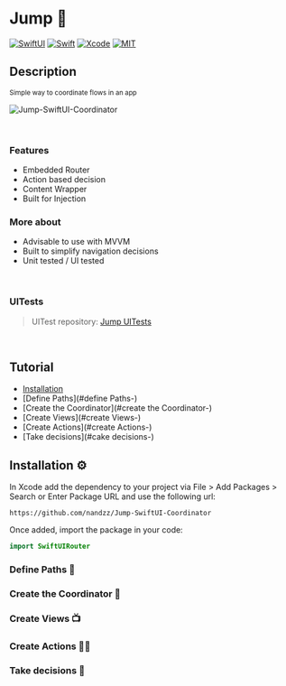 # Jump 🐒

[![SwiftUI](https://img.shields.io/badge/SwiftUI-blue.svg?style=for-the-badge&logo=swift&logoColor=black)](https://developer.apple.com/xcode/swiftui)
[![Swift](https://img.shields.io/badge/Swift-5.6-orange.svg?style=for-the-badge&logo=swift)](https://swift.org)
[![Xcode](https://img.shields.io/badge/Xcode-14.2-blue.svg?style=for-the-badge&logo=Xcode&logoColor=white)](https://developer.apple.com/xcode)
[![MIT](https://img.shields.io/badge/license-MIT-black.svg?style=for-the-badge)](https://opensource.org/licenses/MIT)


## Description

<sub> Simple way to coordinate flows in an app </sub>

![Jump-SwiftUI-Coordinator](https://user-images.githubusercontent.com/75216897/221434358-41ce5cc2-68ef-4c1d-a29c-2f8438e7aa82.png)

<br>

### Features

* Embedded Router
* Action based decision
* Content Wrapper
* Built for Injection 

### More about

- Advisable to use with MVVM
- Built to simplify navigation decisions
- Unit tested / UI tested

<br>

### UITests

> UITest repository: [Jump UITests](https://github.com/nandzz/Jump-SwiftUI-Coordinator)

<br>


## Tutorial

* [Installation](#installation-)
* [Define Paths](#define Paths-)
* [Create the Coordinator](#create the Coordinator-)
* [Create Views](#create Views-)
* [Create Actions](#create Actions-)
* [Take decisions](#cake decisions-)

## Installation ⚙️

In Xcode add the dependency to your project via File > Add Packages > Search or Enter Package URL and use the following url:

```
https://github.com/nandzz/Jump-SwiftUI-Coordinator
```

Once added, import the package in your code:
```swift
import SwiftUIRouter
```

### Define Paths 🚙

### Create the Coordinator 🤟

### Create Views 📺

### Create Actions 👨‍💻

### Take decisions 🚦
